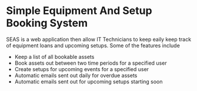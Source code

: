 # Simple Equipment And Setup Booking System

SEAS is a web application then allow IT Technicians to keep eaily keep track of equipment loans and upcoming setups. Some of the features include

* Keep a list of all bookable assets
* Book assets out between two time periods for a specified user
* Create setups for upcoming events for a specified user
* Automatic emails sent out daily for overdue assets
* Automatic emails sent out for upcoming setups starting soon
